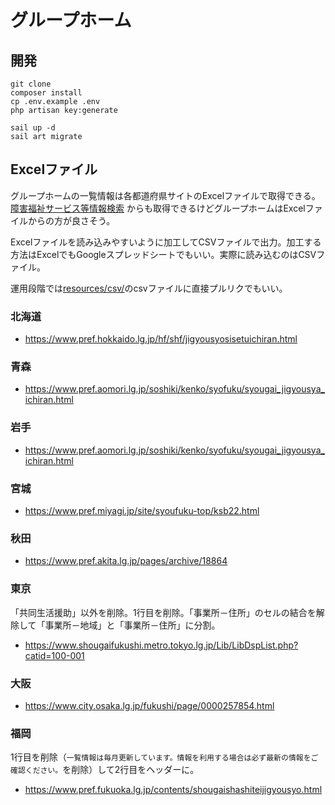 # グループホーム

## 開発
```
git clone
composer install
cp .env.example .env
php artisan key:generate

sail up -d
sail art migrate

```


## Excelファイル
グループホームの一覧情報は各都道府県サイトのExcelファイルで取得できる。[障害福祉サービス等情報検索](https://www.wam.go.jp/sfkohyoout/) からも取得できるけどグループホームはExcelファイルからの方が良さそう。

Excelファイルを読み込みやすいように加工してCSVファイルで出力。加工する方法はExcelでもGoogleスプレッドシートでもいい。実際に読み込むのはCSVファイル。

運用段階では[resources/csv/](./resources/csv/)のcsvファイルに直接プルリクでもいい。

### 北海道
- https://www.pref.hokkaido.lg.jp/hf/shf/jigyousyosisetuichiran.html

### 青森
- https://www.pref.aomori.lg.jp/soshiki/kenko/syofuku/syougai_jigyousya_ichiran.html

### 岩手
- https://www.pref.aomori.lg.jp/soshiki/kenko/syofuku/syougai_jigyousya_ichiran.html

### 宮城
- https://www.pref.miyagi.jp/site/syoufuku-top/ksb22.html

### 秋田
- https://www.pref.akita.lg.jp/pages/archive/18864

### 東京
「共同生活援助」以外を削除。1行目を削除。「事業所－住所」のセルの結合を解除して「事業所－地域」と「事業所－住所」に分割。
- https://www.shougaifukushi.metro.tokyo.lg.jp/Lib/LibDspList.php?catid=100-001

### 大阪
- https://www.city.osaka.lg.jp/fukushi/page/0000257854.html

### 福岡
1行目を削除（`一覧情報は毎月更新しています。情報を利用する場合は必ず最新の情報をご確認ください。`を削除）して2行目をヘッダーに。
- https://www.pref.fukuoka.lg.jp/contents/shougaishashiteijigyousyo.html
